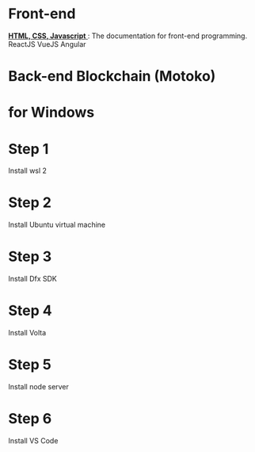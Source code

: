 # Front-end

<a href="https://fullstack.edu.vn/" target="_blank"> **HTML, CSS, Javascript** </a> : The documentation for front-end programming.
ReactJS
VueJS
Angular

# Back-end Blockchain (Motoko)
# for Windows

# Step 1
Install wsl 2

# Step 2
Install Ubuntu virtual machine

# Step 3
Install Dfx SDK

# Step 4
Install Volta 

# Step 5
Install node server

# Step 6
Install VS Code